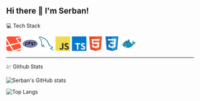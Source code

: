 ## Hi there 👋 I'm Serban!

💻 Tech Stack

<img src="https://github.com/devicons/devicon/blob/master/icons/laravel/laravel-plain.svg" alt="laravel logo" width="40" height="40" /> <img src="https://github.com/devicons/devicon/blob/master/icons/php/php-original.svg" alt="php logo" width="40" height="40" /> <img src="https://github.com/devicons/devicon/blob/master/icons/mysql/mysql-original.svg" alt="mysqql logo" width="40" height="40" /> <img src="https://github.com/devicons/devicon/blob/master/icons/javascript/javascript-original.svg" alt="javascript logo" width="40" height="40" /> <img src="https://github.com/devicons/devicon/blob/master/icons/typescript/typescript-original.svg" alt="typescript logo" width="40" height="40" /> <img src="https://github.com/devicons/devicon/blob/master/icons/html5/html5-original.svg" alt="html logo" width="40" height="40" /> <img src="https://github.com/devicons/devicon/blob/master/icons/css3/css3-original.svg" alt="css logo" width="40" height="40" /> <img src="https://github.com/devicons/devicon/blob/master/icons/docker/docker-original.svg" alt="Docker logo" width="40" height="40" />

---
💹 Github Stats

![Serban's GitHub stats](https://github-readme-stats.vercel.app/api?username=SerbanNasui&show_icons=true&theme=radical)

![Top Langs](https://github-readme-stats.vercel.app/api/top-langs/?username=SerbanNasui&theme=radical)

<!--
**SerbanNasui/SerbanNasui** is a ✨ _special_ ✨ repository because its `README.md` (this file) appears on your GitHub profile.

Here are some ideas to get you started:

- 🔭 I’m currently working on ...
- 🌱 I’m currently learning ...
- 👯 I’m looking to collaborate on ...
- 🤔 I’m looking for help with ...
- 💬 Ask me about ...
- 📫 How to reach me: ...
- 😄 Pronouns: ...
- ⚡ Fun fact: ...
-->
